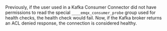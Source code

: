Previously, if the user used in a Kafka Consumer Connector did not have permissions to read the special `____emqx_consumer_probe` group used for health checks, the health check would fail.  Now, if the Kafka broker returns an ACL denied response, the connection is considered healthy.
